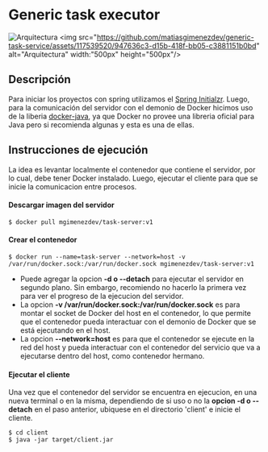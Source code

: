 # Generic task executor

![Arquitectura]()
<img src="https://github.com/matiasgimenezdev/generic-task-service/assets/117539520/947636c3-d15b-418f-bb05-c3881151b0bd" alt="Arquitectura" width:"500px" height="500px"/>

## Descripción
Para iniciar los proyectos con spring utilizamos el [Spring Initialzr](https://start.spring.io/). Luego, para la comunicación del servidor con el demonio de Docker hicimos uso de la liberia [docker-java](https://github.com/docker-java/docker-java), ya que Docker no provee una libreria oficial para Java pero si recomienda algunas y esta es una de ellas.

## Instrucciones de ejecución

La idea es levantar localmente el contenedor que contiene el servidor, por lo cual, debe tener Docker instalado. Luego, ejecutar el cliente para que se inicie la comunicacion entre procesos.

#### Descargar imagen del servidor
```
$ docker pull mgimenezdev/task-server:v1
```

#### Crear el contenedor
```
$ docker run --name=task-server --network=host -v /var/run/docker.sock:/var/run/docker.sock mgimenezdev/task-server:v1
```
- Puede agregar la opcion **-d o --detach** para ejecutar el servidor en segundo plano. Sin embargo, recomiendo no hacerlo la primera vez para ver el progreso de la ejecucion del servidor.
- La opcion **-v /var/run/docker.sock:/var/run/docker.sock** es para montar el socket de Docker del host en el contenedor, lo que permite que el contenedor pueda interactuar con el demonio de Docker que se está ejecutando en el host.
- La opcion **--network=host** es para que el contenedor se ejecute en la red del host y pueda interactuar con el contenedor del servicio que va a ejecutarse dentro del host, como contenedor hermano.

#### Ejecutar el cliente
Una vez que el contenedor del servidor se encuentra en ejecucion, en una nueva terminal o en la misma, dependiendo de si uso o no la **opcion -d o --detach** en el paso anterior, ubiquese en el directorio 'client' e inicie el cliente. <br>
```
$ cd client
$ java -jar target/client.jar
```
